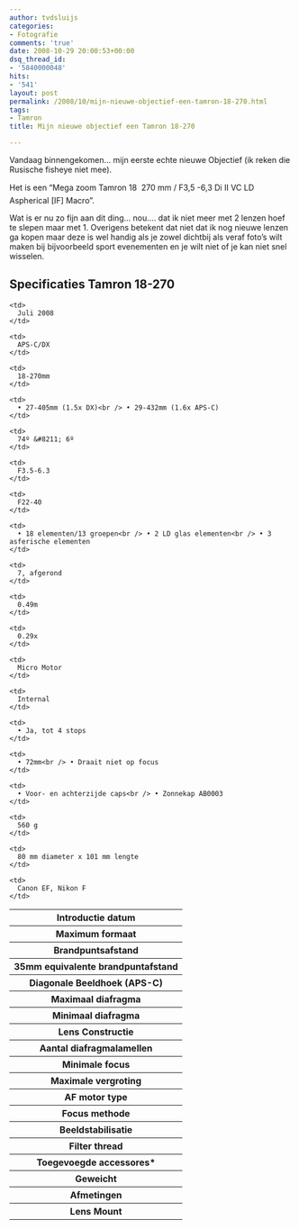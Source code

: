 ```yaml
---
author: tvdsluijs
categories:
- Fotografie
comments: 'true'
date: 2008-10-29 20:00:53+00:00
dsq_thread_id:
- '5840000048'
hits:
- '541'
layout: post
permalink: /2008/10/mijn-nieuwe-objectief-een-tamron-18-270.html
tags:
- Tamron
title: Mijn nieuwe objectief een Tamron 18-270

---
```

Vandaag binnengekomen&#8230; mijn eerste echte nieuwe Objectief (ik reken die Rusische fisheye niet mee).

Het is een &#8220;Mega zoom Tamron 18  270 mm / F3,5 -6,3 Di II VC LD Aspherical [IF] Macro&#8221;.

Wat is er nu zo fijn aan dit ding&#8230; nou&#8230;. dat ik niet meer met 2 lenzen hoef te slepen maar met 1. Overigens betekent dat niet dat ik nog nieuwe lenzen ga kopen maar deze is wel handig als je zowel dichtbij als veraf foto&#8217;s wilt maken bij bijvoorbeeld sport evenementen en je wilt niet of je kan niet snel wisselen.<!--more-->

## **Specificaties Tamron 18-270**

<table class="table-std" width="520" align="center">
  <tr>
    <th>
      Introductie datum
    </th>
    
    <td>
      Juli 2008
    </td>
  </tr>
  
  <tr>
    <th>
      Maximum formaat
    </th>
    
    <td>
      APS-C/DX
    </td>
  </tr>
  
  <tr>
    <th>
      Brandpuntsafstand
    </th>
    
    <td>
      18-270mm
    </td>
  </tr>
  
  <tr>
    <th>
      35mm equivalente brandpuntafstand
    </th>
    
    <td>
      • 27-405mm (1.5x DX)<br /> • 29-432mm (1.6x APS-C)
    </td>
  </tr>
  
  <tr>
    <th>
      Diagonale Beeldhoek (APS-C)
    </th>
    
    <td>
      74º &#8211; 6º
    </td>
  </tr>
  
  <tr>
    <th>
      Maximaal diafragma
    </th>
    
    <td>
      F3.5-6.3
    </td>
  </tr>
  
  <tr>
    <th>
      Minimaal diafragma
    </th>
    
    <td>
      F22-40
    </td>
  </tr>
  
  <tr>
    <th>
      Lens Constructie
    </th>
    
    <td>
      • 18 elementen/13 groepen<br /> • 2 LD glas elementen<br /> • 3 asferische elementen
    </td>
  </tr>
  
  <tr>
    <th>
      Aantal diafragmalamellen
    </th>
    
    <td>
      7, afgerond
    </td>
  </tr>
  
  <tr>
    <th>
      Minimale focus
    </th>
    
    <td>
      0.49m
    </td>
  </tr>
  
  <tr>
    <th>
      Maximale vergroting
    </th>
    
    <td>
      0.29x
    </td>
  </tr>
  
  <tr>
    <th>
      AF motor type
    </th>
    
    <td>
      Micro Motor
    </td>
  </tr>
  
  <tr>
    <th>
      Focus methode
    </th>
    
    <td>
      Internal
    </td>
  </tr>
  
  <tr>
    <th>
      Beeldstabilisatie
    </th>
    
    <td>
      • Ja, tot 4 stops
    </td>
  </tr>
  
  <tr>
    <th>
      Filter thread
    </th>
    
    <td>
      • 72mm<br /> • Draait niet op focus
    </td>
  </tr>
  
  <tr>
    <th>
      Toegevoegde accessores*
    </th>
    
    <td>
      • Voor- en achterzijde caps<br /> • Zonnekap AB0003
    </td>
  </tr>
  
  <tr>
    <th>
      Geweicht
    </th>
    
    <td>
      560 g
    </td>
  </tr>
  
  <tr>
    <th>
      Afmetingen
    </th>
    
    <td>
      80 mm diameter x 101 mm lengte
    </td>
  </tr>
  
  <tr>
    <th>
      Lens Mount
    </th>
    
    <td>
      Canon EF, Nikon F
    </td>
  </tr>
</table>

&nbsp;